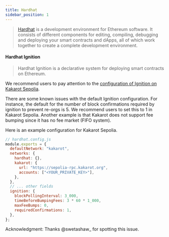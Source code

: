 ```yaml
---
title: Hardhat
sidebar_position: 1
---
```


> [Hardhat](https://hardhat.org/) is a development environment for Ethereum
> software. It consists of different components for editing, compiling,
> debugging and deploying your smart contracts and dApps, all of which work
> together to create a complete development environment.

#### Hardhat Ignition

> Hardhat Ignition is a declarative system for deploying smart contracts on
> Ethereum.

We recommend users to pay attention to the
[configuration of Ignition on Kakarot Sepolia](https://hardhat.org/ignition/docs/config#requiredconfirmations).

There are some known issues with the default Ignition configuration. For
instance, the default for the number of block confirmations required by ignition
to prevent re-orgs is 5. We recommend users to set this to 1 in Kakarot Sepolia.
Another example is that Kakarot does not support fee bumping since it has no fee
market (FIFO system).

Here is an example configuration for Kakarot Sepolia.

```js
// hardhat.config.js
module.exports = {
  defaultNetwork: "kakarot",
  networks: {
    hardhat: {},
    kakarot: {
      url: "https://sepolia-rpc.kakarot.org",
      accounts: ["<YOUR_PRIVATE_KEY>"],
    },
  },
  // ... other fields
  ignition: {
    blockPollingInterval: 3_000,
    timeBeforeBumpingFees: 3 * 60 * 1_000,
    maxFeeBumps: 0,
    requiredConfirmations: 1,
  },
};
```

Acknowledgment: Thanks @swetashaw\_ for spotting this issue.
